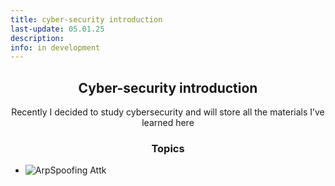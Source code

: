 ```yaml
---
title: cyber-security introduction
last-update: 05.01.25
description: 
info: in development
---
```


<h2 align="center">Cyber-security introduction</h2>
<p align="center">Recently I decided to study cybersecurity and will store all the materials I’ve learned here</p>

<h3 align="center">Topics</h3>

* ![ArpSpoofing Attk](https://github.com/hellcard/cyber-security-introduction/tree/main/arp-spoofing-attck) 
